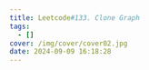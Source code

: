 ```yaml
---
title: Leetcode#133. Clone Graph
tags:
  - []
cover: /img/cover/cover02.jpg
date: 2024-09-09 16:18:28
---
```

